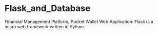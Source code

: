 # Flask_and_Database
 Financial Management Platform, Pocket Wallet Web Application: Flask is a micro web framework written in Python.
